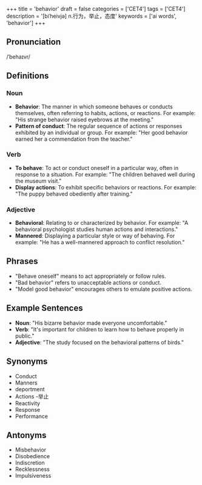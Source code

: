 +++
title = 'behavior'
draft = false
categories = ['CET4']
tags = ['CET4']
description = '[biˈheivjə] n.行为，举止，态度'
keywords = ['ai words', 'behavior']
+++

## Pronunciation
/ˈbehaɪvr/

## Definitions
### Noun
- **Behavior**: The manner in which someone behaves or conducts themselves, often referring to habits, actions, or reactions. For example: "His strange behavior raised eyebrows at the meeting."
- **Pattern of conduct**: The regular sequence of actions or responses exhibited by an individual or group. For example: "Her good behavior earned her a commendation from the teacher."

### Verb
- **To behave**: To act or conduct oneself in a particular way, often in response to a situation. For example: "The children behaved well during the museum visit."
- **Display actions**: To exhibit specific behaviors or reactions. For example: "The puppy behaved obediently after training."

### Adjective
- **Behavioral**: Relating to or characterized by behavior. For example: "A behavioral psychologist studies human actions and interactions."
- **Mannered**: Displaying a particular style or way of behaving. For example: "He has a well-mannered approach to conflict resolution."

## Phrases
- "Behave oneself" means to act appropriately or follow rules.
- "Bad behavior" refers to unacceptable actions or conduct.
- "Model good behavior" encourages others to emulate positive actions.

## Example Sentences
- **Noun**: "His bizarre behavior made everyone uncomfortable."
- **Verb**: "It's important for children to learn how to behave properly in public."
- **Adjective**: "The study focused on the behavioral patterns of birds."

## Synonyms
- Conduct
- Manners
- deportment
- Actions
-举止
- Reactivity
- Response
- Performance

## Antonyms
- Misbehavior
- Disobedience
- Indiscretion
- Recklessness
- Impulsiveness
